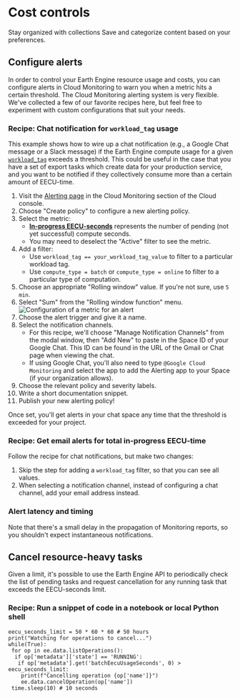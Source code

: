  
#  Cost controls 
Stay organized with collections  Save and categorize content based on your preferences. 
## Configure alerts
In order to control your Earth Engine resource usage and costs, you can configure alerts in Cloud Monitoring to warn you when a metric hits a certain threshold.
The Cloud Monitoring alerting system is very flexible. We've collected a few of our favorite recipes here, but feel free to experiment with custom configurations that suit your needs.
### Recipe: Chat notification for `workload_tag` usage
This example shows how to wire up a chat notification (e.g., a Google Chat message or a Slack message) if the Earth Engine compute usage for a given [`workload_tag`](https://developers.google.com/earth-engine/guides/monitoring_usage#workload-tags) exceeds a threshold. This could be useful in the case that you have a set of export tasks which create data for your production service, and you want to be notified if they collectively consume more than a certain amount of EECU-time.
  1. Visit the [Alerting page](https://console.cloud.google.com/monitoring/alerting) in the Cloud Monitoring section of the Cloud console.
  2. Choose "Create policy" to configure a new alerting policy.
  3. Select the metric: 
     * [**In-progress EECU-seconds**](https://developers.google.com/earth-engine/guides/monitoring_usage#available_metrics) represents the number of pending (not yet successful) compute seconds.
     * You may need to deselect the "Active" filter to see the metric.
  4. Add a filter: 
     * Use `workload_tag == your_workload_tag_value` to filter to a particular workload tag.
     * Use `compute_type = batch` or `compute_type = online` to filter to a particular type of computation.
  5. Choose an appropriate "Rolling window" value. If you're not sure, use `5 min`.
  6. Select "Sum" from the "Rolling window function" menu. ![Configuration of a
metric for an alert](https://developers.google.com/static/earth-engine/images/alerting-metric-configuration.png)
  7. Choose the alert trigger and give it a name.
  8. Select the notification channels. 
     * For this recipe, we'll choose "Manage Notification Channels" from the modal window, then "Add New" to paste in the Space ID of your Google Chat. This ID can be found in the URL of the Gmail or Chat page when viewing the chat.
     * If using Google Chat, you'll also need to type `@Google Cloud Monitoring` and select the app to add the Alerting app to your Space (if your organization allows).
  9. Choose the relevant policy and severity labels.
  10. Write a short documentation snippet.
  11. Publish your new alerting policy!


Once set, you'll get alerts in your chat space any time that the threshold is exceeded for your project.
### Recipe: Get email alerts for total in-progress EECU-time
Follow the recipe for chat notifications, but make two changes:
  1. Skip the step for adding a `workload_tag` filter, so that you can see all values.
  2. When selecting a notification channel, instead of configuring a chat channel, add your email address instead.


### Alert latency and timing
Note that there's a small delay in the propagation of Monitoring reports, so you shouldn't expect instantaneous notifications.
## Cancel resource-heavy tasks
Given a limit, it's possible to use the Earth Engine API to periodically check the list of pending tasks and request cancellation for any running task that exceeds the EECU-seconds limit.
### Recipe: Run a snippet of code in a notebook or local Python shell
```
eecu_seconds_limit = 50 * 60 * 60 # 50 hours
print("Watching for operations to cancel...")
while(True):
 for op in ee.data.listOperations():
  if op['metadata']['state'] == 'RUNNING':
   if op['metadata'].get('batchEecuUsageSeconds', 0) > eecu_seconds_limit:
    print(f"Cancelling operation {op['name']}")
    ee.data.cancelOperation(op['name'])
 time.sleep(10) # 10 seconds

```

